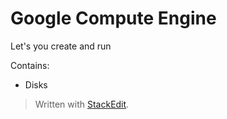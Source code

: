 
# Google Compute Engine

Let's you create and run 

Contains: 
- Disks

> Written with [StackEdit](https://stackedit.io/).
<!--stackedit_data:
eyJoaXN0b3J5IjpbMzA1ODg0OTcxXX0=
-->